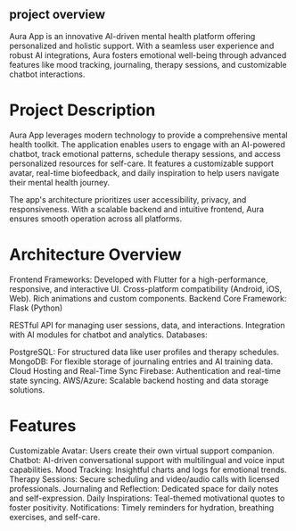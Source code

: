 ## project overview
Aura App is an innovative AI-driven mental health platform offering personalized and holistic support. With a seamless user experience and robust AI integrations, Aura fosters emotional well-being through advanced features like mood tracking, journaling, therapy sessions, and customizable chatbot interactions.

# Project Description
Aura App leverages modern technology to provide a comprehensive mental health toolkit. The application enables users to engage with an AI-powered chatbot, track emotional patterns, schedule therapy sessions, and access personalized resources for self-care. It features a customizable support avatar, real-time biofeedback, and daily inspiration to help users navigate their mental health journey.

The app's architecture prioritizes user accessibility, privacy, and responsiveness. With a scalable backend and intuitive frontend, Aura ensures smooth operation across all platforms.

# Architecture Overview
Frontend
Frameworks:
Developed with Flutter for a high-performance, responsive, and interactive UI.
Cross-platform compatibility (Android, iOS, Web).
Rich animations and custom components.
Backend
Core Framework: Flask (Python)

RESTful API for managing user sessions, data, and interactions.
Integration with AI modules for chatbot and analytics.
Databases:

PostgreSQL: For structured data like user profiles and therapy schedules.
MongoDB: For flexible storage of journaling entries and AI training data.
Cloud Hosting and Real-Time Sync
Firebase: Authentication and real-time state syncing.
AWS/Azure: Scalable backend hosting and data storage solutions.

# Features
Customizable Avatar: Users create their own virtual support companion.
Chatbot: AI-driven conversational support with multilingual and voice input capabilities.
Mood Tracking: Insightful charts and logs for emotional trends.
Therapy Sessions: Secure scheduling and video/audio calls with licensed professionals.
Journaling and Reflection: Dedicated space for daily notes and self-expression.
Daily Inspirations: Teal-themed motivational quotes to foster positivity.
Notifications: Timely reminders for hydration, breathing exercises, and self-care.